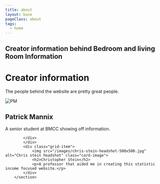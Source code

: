 ```yaml
---
title: about
layout: base
pageClass: about
tags:
  - home
---
```

<h2 class="mainHeading">Creator information behind Bedroom and living Room Information</h2>
<h1>
            Creator information
        </h1>
        <p>
            The people behind the website are pretty great people.
        </p>
        <section class="grid-container">
            <div class="grid-item">
                <div class="card">
                    <img src="/images/PatMan.jpeg" alt="PM" class="card-image">
                <h2>Patrick Mannix</h2>
                <p>A senior student at BMCC showing off information.</p>
                
            </div>
            </div>
            <div class="grid-item">
                <img src="/images/chris-stein-headshot-500x500.jpg" alt="Chris stein headshot" class="card-image">
                <h2>Christopher Stein</h2>
                <p>A professor that aided me in creating this statistic income focused website.</p>
            </div>
        </section>